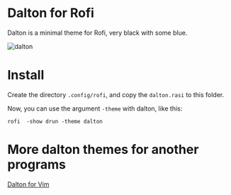 # Dalton for Rofi

Dalton is a minimal theme for Rofi, very black with some blue.

![dalton](assets/dalton.png)

# Install

Create the directory `.config/rofi`, and copy the `dalton.rasi` to this folder.

Now, you can use the argument `-theme` with dalton, like this:

`rofi  -show drun -theme dalton`

# More dalton themes for another programs

[Dalton for Vim](https://github.com/edersonferreira/dalton-vim)
